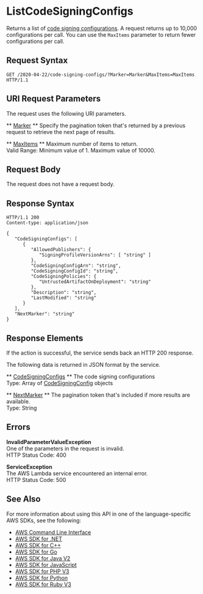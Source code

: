 # ListCodeSigningConfigs<a name="API_ListCodeSigningConfigs"></a>

Returns a list of [code signing configurations](https://docs.aws.amazon.com/lambda/latest/dg/configuring-codesigning.html)\. A request returns up to 10,000 configurations per call\. You can use the `MaxItems` parameter to return fewer configurations per call\. 

## Request Syntax<a name="API_ListCodeSigningConfigs_RequestSyntax"></a>

```
GET /2020-04-22/code-signing-configs/?Marker=Marker&MaxItems=MaxItems HTTP/1.1
```

## URI Request Parameters<a name="API_ListCodeSigningConfigs_RequestParameters"></a>

The request uses the following URI parameters\.

 ** [Marker](#API_ListCodeSigningConfigs_RequestSyntax) **   <a name="SSS-ListCodeSigningConfigs-request-Marker"></a>
Specify the pagination token that's returned by a previous request to retrieve the next page of results\.

 ** [MaxItems](#API_ListCodeSigningConfigs_RequestSyntax) **   <a name="SSS-ListCodeSigningConfigs-request-MaxItems"></a>
Maximum number of items to return\.  
Valid Range: Minimum value of 1\. Maximum value of 10000\.

## Request Body<a name="API_ListCodeSigningConfigs_RequestBody"></a>

The request does not have a request body\.

## Response Syntax<a name="API_ListCodeSigningConfigs_ResponseSyntax"></a>

```
HTTP/1.1 200
Content-type: application/json

{
   "CodeSigningConfigs": [ 
      { 
         "AllowedPublishers": { 
            "SigningProfileVersionArns": [ "string" ]
         },
         "CodeSigningConfigArn": "string",
         "CodeSigningConfigId": "string",
         "CodeSigningPolicies": { 
            "UntrustedArtifactOnDeployment": "string"
         },
         "Description": "string",
         "LastModified": "string"
      }
   ],
   "NextMarker": "string"
}
```

## Response Elements<a name="API_ListCodeSigningConfigs_ResponseElements"></a>

If the action is successful, the service sends back an HTTP 200 response\.

The following data is returned in JSON format by the service\.

 ** [CodeSigningConfigs](#API_ListCodeSigningConfigs_ResponseSyntax) **   <a name="SSS-ListCodeSigningConfigs-response-CodeSigningConfigs"></a>
The code signing configurations  
Type: Array of [CodeSigningConfig](API_CodeSigningConfig.md) objects

 ** [NextMarker](#API_ListCodeSigningConfigs_ResponseSyntax) **   <a name="SSS-ListCodeSigningConfigs-response-NextMarker"></a>
The pagination token that's included if more results are available\.  
Type: String

## Errors<a name="API_ListCodeSigningConfigs_Errors"></a>

 **InvalidParameterValueException**   
One of the parameters in the request is invalid\.  
HTTP Status Code: 400

 **ServiceException**   
The AWS Lambda service encountered an internal error\.  
HTTP Status Code: 500

## See Also<a name="API_ListCodeSigningConfigs_SeeAlso"></a>

For more information about using this API in one of the language\-specific AWS SDKs, see the following:
+  [ AWS Command Line Interface](https://docs.aws.amazon.com/goto/aws-cli/lambda-2015-03-31/ListCodeSigningConfigs) 
+  [ AWS SDK for \.NET](https://docs.aws.amazon.com/goto/DotNetSDKV3/lambda-2015-03-31/ListCodeSigningConfigs) 
+  [ AWS SDK for C\+\+](https://docs.aws.amazon.com/goto/SdkForCpp/lambda-2015-03-31/ListCodeSigningConfigs) 
+  [ AWS SDK for Go](https://docs.aws.amazon.com/goto/SdkForGoV1/lambda-2015-03-31/ListCodeSigningConfigs) 
+  [ AWS SDK for Java V2](https://docs.aws.amazon.com/goto/SdkForJavaV2/lambda-2015-03-31/ListCodeSigningConfigs) 
+  [ AWS SDK for JavaScript](https://docs.aws.amazon.com/goto/AWSJavaScriptSDK/lambda-2015-03-31/ListCodeSigningConfigs) 
+  [ AWS SDK for PHP V3](https://docs.aws.amazon.com/goto/SdkForPHPV3/lambda-2015-03-31/ListCodeSigningConfigs) 
+  [ AWS SDK for Python](https://docs.aws.amazon.com/goto/boto3/lambda-2015-03-31/ListCodeSigningConfigs) 
+  [ AWS SDK for Ruby V3](https://docs.aws.amazon.com/goto/SdkForRubyV3/lambda-2015-03-31/ListCodeSigningConfigs) 
